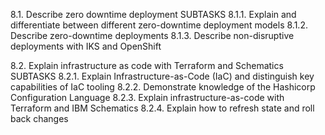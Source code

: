 8.1.  Describe zero downtime deployment 
SUBTASKS 
8.1.1.  Explain and differentiate between different zero-downtime deployment models 
8.1.2.  Describe zero-downtime deployments 
8.1.3.  Describe non-disruptive deployments with IKS and OpenShift 
 
8.2.  Explain infrastructure as code with Terraform and Schematics 
SUBTASKS 
8.2.1.  Explain Infrastructure-as-Code (IaC) and distinguish key capabilities of IaC tooling 
8.2.2.  Demonstrate knowledge of the Hashicorp Configuration Language 
8.2.3.  Explain infrastructure-as-code with Terraform and IBM Schematics 
8.2.4.  Explain how to refresh state and roll back changes